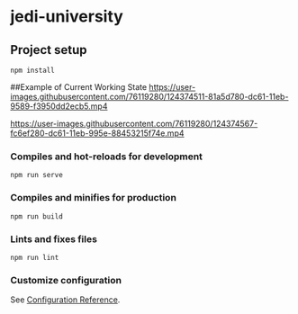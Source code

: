 # jedi-university

## Project setup
```
npm install
```

##Example of Current Working State
https://user-images.githubusercontent.com/76119280/124374511-81a5d780-dc61-11eb-9589-f3950dd2ecb5.mp4

https://user-images.githubusercontent.com/76119280/124374567-fc6ef280-dc61-11eb-995e-88453215f74e.mp4


### Compiles and hot-reloads for development
```
npm run serve
```

### Compiles and minifies for production
```
npm run build
```

### Lints and fixes files
```
npm run lint
```

### Customize configuration
See [Configuration Reference](https://cli.vuejs.org/config/).
